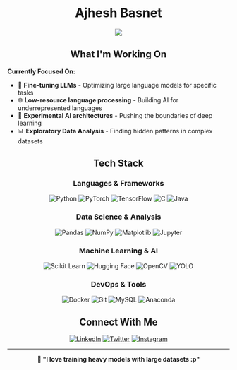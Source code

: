 # <div align="center">**Ajhesh Basnet**</div>

<div align="center">
  <img src="https://readme-typing-svg.herokuapp.com/?lines=Deep+Learning+Enthusiast;Training+Neural+Networks;Data+Analysis+%26+Insights;Machine+Learning+Engineer;Statistical+Pattern+Recognition&font=Fira%20Code&center=true&width=500&height=60&color=00d4ff&vCenter=true&size=20">
</div>

## <div align="center">**What I'm Working On**</div>

**Currently Focused On:**
- 🧠 **Fine-tuning LLMs** - Optimizing large language models for specific tasks
- 🌐 **Low-resource language processing** - Building AI for underrepresented languages  
- 🔬 **Experimental AI architectures** - Pushing the boundaries of deep learning
- 📊 **Exploratory Data Analysis** - Finding hidden patterns in complex datasets

## <div align="center">**Tech Stack**</div>

<div align="center">

### **Languages & Frameworks**
![Python](https://img.shields.io/badge/Python-FFD43B?style=for-the-badge&logo=python&logoColor=blue)
![PyTorch](https://img.shields.io/badge/PyTorch-EE4C2C?style=for-the-badge&logo=pytorch&logoColor=white)
![TensorFlow](https://img.shields.io/badge/TensorFlow-FF6F00?style=for-the-badge&logo=tensorflow&logoColor=white)
![C](https://img.shields.io/badge/C-00599C?style=for-the-badge&logo=c&logoColor=white)
![Java](https://img.shields.io/badge/Java-ED8B00?style=for-the-badge&logo=java&logoColor=white)

### **Data Science & Analysis**
![Pandas](https://img.shields.io/badge/Pandas-2C2D72?style=for-the-badge&logo=pandas&logoColor=white)
![NumPy](https://img.shields.io/badge/Numpy-777BB4?style=for-the-badge&logo=numpy&logoColor=white)
![Matplotlib](https://img.shields.io/badge/Matplotlib-11557c?style=for-the-badge&logo=matplotlib&logoColor=white)
![Jupyter](https://img.shields.io/badge/Jupyter-F37626.svg?&style=for-the-badge&logo=Jupyter&logoColor=white)

### **Machine Learning & AI**
![Scikit Learn](https://img.shields.io/badge/scikit_learn-F7931E?style=for-the-badge&logo=scikit-learn&logoColor=white)
![Hugging Face](https://img.shields.io/badge/🤗_Hugging_Face-FFD21E?style=for-the-badge&logoColor=black)
![OpenCV](https://img.shields.io/badge/OpenCV-27338e?style=for-the-badge&logo=OpenCV&logoColor=white)
![YOLO](https://img.shields.io/badge/YOLO-00FFFF?style=for-the-badge&logoColor=black)

### **DevOps & Tools**
![Docker](https://img.shields.io/badge/Docker-2CA5E0?style=for-the-badge&logo=docker&logoColor=white)
![Git](https://img.shields.io/badge/Git-F05032?style=for-the-badge&logo=git&logoColor=white)
![MySQL](https://img.shields.io/badge/MySQL-005C84?style=for-the-badge&logo=mysql&logoColor=white)
![Anaconda](https://img.shields.io/badge/Anaconda-44A833?style=for-the-badge&logo=anaconda&logoColor=white)

</div>

## <div align="center">**Connect With Me**</div>

<div align="center">

[![LinkedIn](https://img.shields.io/badge/LinkedIn-0077B5?style=for-the-badge&logo=linkedin&logoColor=white)](https://www.linkedin.com/in/ajhesh-basnet-656564291/)
[![Twitter](https://img.shields.io/badge/Twitter-1DA1F2?style=for-the-badge&logo=twitter&logoColor=white)](https://twitter.com/ajheshbasnet)
[![Instagram](https://img.shields.io/badge/Instagram-E4405F?style=for-the-badge&logo=instagram&logoColor=white)](https://instagram.com/ajhesh_basnet)

</div>

---

<div align="center">

**💭 "I love training heavy models with large datasets :p"**

</div>
